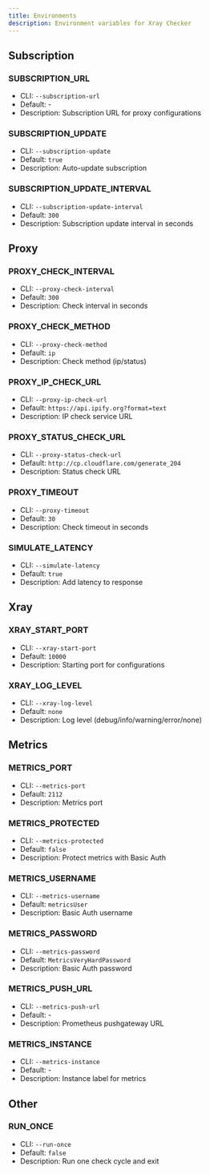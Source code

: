 ```yaml
---
title: Environments
description: Environment variables for Xray Checker
---
```


## Subscription

### SUBSCRIPTION_URL

- CLI: `--subscription-url`
- Default: -
- Description: Subscription URL for proxy configurations

### SUBSCRIPTION_UPDATE

- CLI: `--subscription-update`
- Default: `true`
- Description: Auto-update subscription

### SUBSCRIPTION_UPDATE_INTERVAL

- CLI: `--subscription-update-interval`
- Default: `300`
- Description: Subscription update interval in seconds

## Proxy

### PROXY_CHECK_INTERVAL

- CLI: `--proxy-check-interval`
- Default: `300`
- Description: Check interval in seconds

### PROXY_CHECK_METHOD

- CLI: `--proxy-check-method`
- Default: `ip`
- Description: Check method (ip/status)

### PROXY_IP_CHECK_URL

- CLI: `--proxy-ip-check-url`
- Default: `https://api.ipify.org?format=text`
- Description: IP check service URL

### PROXY_STATUS_CHECK_URL

- CLI: `--proxy-status-check-url`
- Default: `http://cp.cloudflare.com/generate_204`
- Description: Status check URL

### PROXY_TIMEOUT

- CLI: `--proxy-timeout`
- Default: `30`
- Description: Check timeout in seconds

### SIMULATE_LATENCY

- CLI: `--simulate-latency`
- Default: `true`
- Description: Add latency to response

## Xray

### XRAY_START_PORT

- CLI: `--xray-start-port`
- Default: `10000`
- Description: Starting port for configurations

### XRAY_LOG_LEVEL

- CLI: `--xray-log-level`
- Default: `none`
- Description: Log level (debug/info/warning/error/none)

## Metrics

### METRICS_PORT

- CLI: `--metrics-port`
- Default: `2112`
- Description: Metrics port

### METRICS_PROTECTED

- CLI: `--metrics-protected`
- Default: `false`
- Description: Protect metrics with Basic Auth

### METRICS_USERNAME

- CLI: `--metrics-username`
- Default: `metricsUser`
- Description: Basic Auth username

### METRICS_PASSWORD

- CLI: `--metrics-password`
- Default: `MetricsVeryHardPassword`
- Description: Basic Auth password

### METRICS_PUSH_URL

- CLI: `--metrics-push-url`
- Default: -
- Description: Prometheus pushgateway URL

### METRICS_INSTANCE

- CLI: `--metrics-instance`
- Default: -
- Description: Instance label for metrics

## Other

### RUN_ONCE

- CLI: `--run-once`
- Default: `false`
- Description: Run one check cycle and exit
